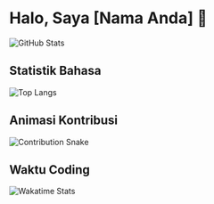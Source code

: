 # Halo, Saya [Nama Anda] 👋

![GitHub Stats](https://github-readme-stats.vercel.app/api?username=USERNAME&show_icons=true&theme=radical)

## Statistik Bahasa
![Top Langs](https://github-readme-stats.vercel.app/api/top-langs/?username=USERNAME&layout=compact&theme=radical)

## Animasi Kontribusi
![Contribution Snake](https://github.com/USERNAME/USERNAME/raw/output/github-contribution-grid-snake.svg)

## Waktu Coding
![Wakatime Stats](https://github-readme-stats.vercel.app/api/wakatime?username=USERNAME)
